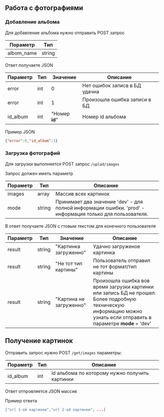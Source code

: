 ## Работа с фотографиями
### Добавление альбома

Для добавление альбома нужно отправить POST запрос

|  Пораметр |  Тип |
| ------------ | ------------ |
| albom_name  | string  |

Ответ получаете JSON

| Параметр  | Тип  | Значение  | Описание|
| ------------ | ------------ | ------------ | ------------ |
|  error | int  |  0 |Нет ошибок записв в БД удачна |
|  error | int  |  1 |Произошла ошибка записи в БД |
|  id_album | int  |  "Номер **id**" | Номер id альбома |

Пример JSON

```json
{"error":0,"id_album":1}
```



### Загрузка фотографий

Для загрузки выполняется POST запрос `/uplad/images`

Запрос должен иметь параметр

|  Пораметр |  Тип | Описание |
| ------------ | ------------ | ------------ |
| images | array  | Массив всех картинок|
| mode| string  | Принимает два значение 'dev' - для полной информации ошибки. 'prod' - информация только для пользователя.|

В ответ получаете JSON с гтовым текстом для конечного пользователя

| Параметр  | Тип  | Значение  | Описание|
| ------------ | ------------ | ------------ | ------------ |
|  result| string  |  "Картинка загруженно" | Удачно загруженое картинка |
|  result | string  |  "Не тот тип картины" | Пользователь отправил не тот формат/тип картины |
|  result | string  |  "Картина не загруженно" | Произошла ошибка вов время загрузки картинки или запись БД не прошел. Более подробную техническую информацию можно узнать если отправить в параметре **mode** = 'dev' |

## Получение картинок

Отправить запрос нужно POST `/get/images` параметры:

|  Пораметр |  Тип | Описание |
| ------------ | ------------ | ------------ |
| id_album | int  | id альбома по которому нужно получить картинки|

Ответ отпровляется JSON массив

Пример ответа
```json
["url 1-ой картинки","url 2-ой картинки", ...]
```
